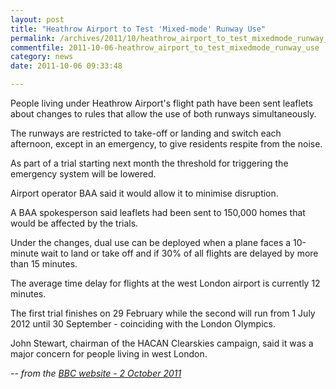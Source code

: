 ```yaml
---
layout: post
title: "Heathrow Airport to Test 'Mixed-mode' Runway Use"
permalink: /archives/2011/10/heathrow_airport_to_test_mixedmode_runway_use.html
commentfile: 2011-10-06-heathrow_airport_to_test_mixedmode_runway_use
category: news
date: 2011-10-06 09:33:48

---
```


People living under Heathrow Airport's flight path have been sent leaflets about changes to rules that allow the use of both runways simultaneously.

The runways are restricted to take-off or landing and switch each afternoon, except in an emergency, to give residents respite from the noise.

As part of a trial starting next month the threshold for triggering the emergency system will be lowered.

Airport operator BAA said it would allow it to minimise disruption.

A BAA spokesperson said leaflets had been sent to 150,000 homes that would be affected by the trials.

Under the changes, dual use can be deployed when a plane faces a 10-minute wait to land or take off and if 30% of all flights are delayed by more than 15 minutes.

The average time delay for flights at the west London airport is currently 12 minutes.

The first trial finishes on 29 February while the second will run from 1 July 2012 until 30 September - coinciding with the London Olympics.

John Stewart, chairman of the HACAN Clearskies campaign, said it was a major concern for people living in west London.

<cite>-- from the [BBC website - 2 October 2011](http://www.bbc.co.uk/news/uk-england-london-15141459</cite>)
